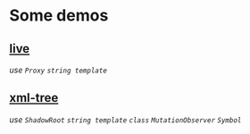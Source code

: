 # Some demos

## [live](./live/)
_use `Proxy` `string template`_


## [xml-tree](./live/)
_use `ShadowRoot` `string template` `class` `MutationObserver` `Symbol`_

